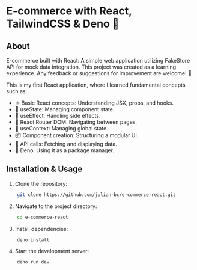 # E-commerce with React, TailwindCSS & Deno 🛒
## About
E-commerce built with React: A simple web application utilizing FakeStore API for mock data integration. This project was created as a learning experience. Any feedback or suggestions for improvement are welcome! 🎉

This is my first React application, where I learned fundamental concepts such as:

- ⚛️ Basic React concepts: Understanding JSX, props, and hooks.
- 🔗 useState: Managing component state.
- 🔄 useEffect: Handling side effects.
- 📌 React Router DOM: Navigating between pages.
- 📂 useContext: Managing global state.
- 📦 Component creation: Structuring a modular UI.
- 🔌 API calls: Fetching and displaying data.
- 🦕 Deno: Using it as a package manager.

## Installation & Usage
1. Clone the repository:

```bash
	git clone https://github.com/julian-bc/e-commerce-react.git
```

2. Navigate to the project directory:

```bash
	cd e-commerce-react
```

3. Install dependencies:

```bash
	deno install 
```

4. Start the development server:

```bash
	deno run dev
```
